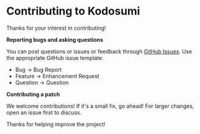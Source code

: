# Contributing to Kodosumi

Thanks for your interest in contributing!

**Reporting bugs and asking questions**

You can post questions or issues or feedback through [GitHub Issues](https://github.com/masumi-network/kodosumi/issues). Use the appropriate GitHub issue template:

- Bug → Bug Report
- Feature → Enhancement Request
- Question → Question

**Contributing a patch**

We welcome contributions! If it's a small fix, go ahead! For larger changes, open an issue first to discuss.

Thanks for helping improve the project!
